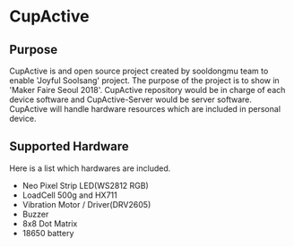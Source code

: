 # CupActive
## Purpose
CupActive is and open source project created by sooldongmu team to enable 'Joyful Soolsang' project.
The purpose of the project is to show in 'Maker Faire Seoul 2018'.
CupActive repository would be in charge of each device software and CupActive-Server would be server software.
CupActive will handle hardware resources which are included in personal device.

## Supported Hardware
Here is a list which hardwares are included.
* Neo Pixel Strip LED(WS2812 RGB)
* LoadCell 500g and HX711
* Vibration Motor / Driver(DRV2605)
* Buzzer
* 8x8 Dot Matrix
* 18650 battery
